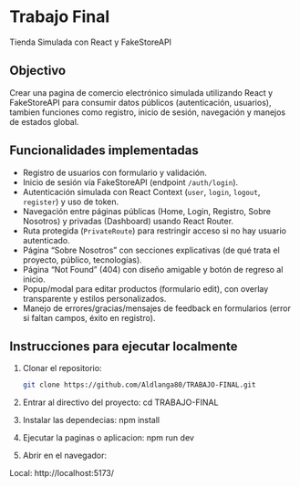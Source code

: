 # Trabajo Final 
Tienda Simulada con React y FakeStoreAPI

## Objectivo
Crear una pagina de comercio electrónico simulada utilizando React y FakeStoreAPI para consumir datos públicos (autenticación, usuarios), tambien funciones como registro, inicio de sesión, navegación y manejos de estados global.

## Funcionalidades implementadas
- Registro de usuarios con formulario y validación.
- Inicio de sesión vía FakeStoreAPI (endpoint `/auth/login`).
- Autenticación simulada con React Context (`user`, `login`, `logout`, `register`) y uso de token.
- Navegación entre páginas públicas (Home, Login, Registro, Sobre Nosotros) y privadas (Dashboard) usando React Router.
- Ruta protegida (`PrivateRoute`) para restringir acceso si no hay usuario autenticado.
- Página “Sobre Nosotros” con secciones explicativas (de qué trata el proyecto, público, tecnologías).
- Página “Not Found” (404) con diseño amigable y botón de regreso al inicio.
- Popup/modal para editar productos (formulario edit), con overlay transparente y estilos personalizados.
- Manejo de errores/gracias/mensajes de feedback en formularios (error si faltan campos, éxito en registro).

## Instrucciones para ejecutar localmente
1. Clonar el repositorio:
   ```bash
   git clone https://github.com/Aldlanga80/TRABAJO-FINAL.git

2. Entrar al directivo del proyecto:
   cd TRABAJO-FINAL

3. Instalar las dependecias:
   npm install

4. Ejecutar la paginas o aplicacion:
   npm run dev

5. Abrir en el navegador: 

Local:   http://localhost:5173/


   

